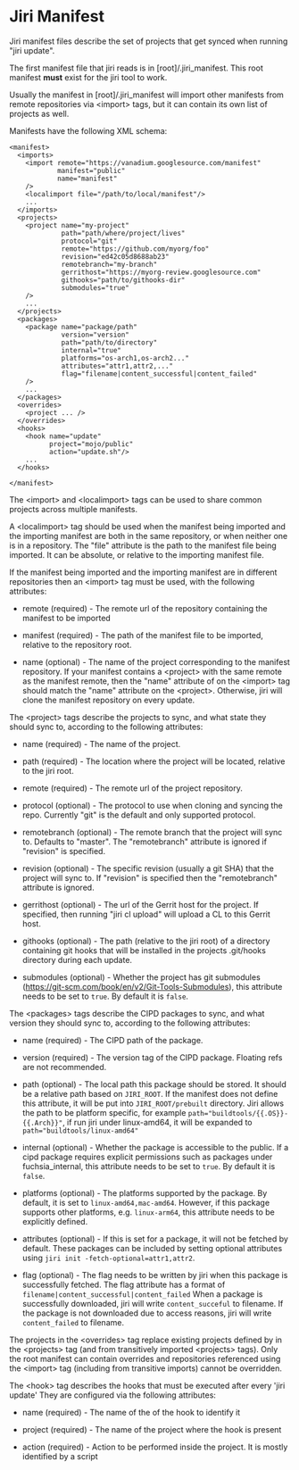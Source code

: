# Jiri Manifest

Jiri manifest files describe the set of projects that get synced when running "jiri update".

The first manifest file that jiri reads is in [root]/.jiri\_manifest.  This root manifest
**must** exist for the jiri tool to work.

Usually the manifest in [root]/.jiri\_manifest will import other manifests from remote repositories via &lt;import> tags, but it can contain its own list of projects as well.

Manifests have the following XML schema:
```
<manifest>
  <imports>
    <import remote="https://vanadium.googlesource.com/manifest"
            manifest="public"
            name="manifest"
    />
    <localimport file="/path/to/local/manifest"/>
    ...
  </imports>
  <projects>
    <project name="my-project"
             path="path/where/project/lives"
             protocol="git"
             remote="https://github.com/myorg/foo"
             revision="ed42c05d8688ab23"
             remotebranch="my-branch"
             gerrithost="https://myorg-review.googlesource.com"
             githooks="path/to/githooks-dir"
             submodules="true"
    />
    ...
  </projects>
  <packages>
    <package name="package/path"
             version="version"
             path="path/to/directory"
             internal="true"
             platforms="os-arch1,os-arch2..."
             attributes="attr1,attr2,..."
             flag="filename|content_successful|content_failed"
    />
    ...
  </packages>
  <overrides>
    <project ... />
  </overrides>
  <hooks>
    <hook name="update"
          project="mojo/public"
          action="update.sh"/>
    ...
  </hooks>

</manifest>
```
The &lt;import> and &lt;localimport> tags can be used to share common projects across multiple manifests.

A &lt;localimport> tag should be used when the manifest being imported and the importing manifest are both in the same repository, or when neither one is in a repository.  The "file" attribute is the path to the
manifest file being imported.  It can be absolute, or relative to the importing manifest file.

If the manifest being imported and the importing manifest are in different repositories then an &lt;import> tag must be used, with the following attributes:

* remote (required) - The remote url of the repository containing the manifest to be imported

* manifest (required) - The path of the manifest file to be imported, relative to the repository root.

* name (optional) - The name of the project corresponding to the manifest repository.  If your manifest contains a &lt;project> with the same remote as the manifest remote, then the "name" attribute of on the
&lt;import> tag should match the "name" attribute on the &lt;project>.  Otherwise, jiri will clone the manifest repository on every update.

The &lt;project> tags describe the projects to sync, and what state they should sync to, according to the following attributes:

* name (required) - The name of the project.

* path (required) - The location where the project will be located, relative to the jiri root.

* remote (required) - The remote url of the project repository.

* protocol (optional) - The protocol to use when cloning and syncing the repo. Currently "git" is the default and only supported protocol.

* remotebranch (optional) - The remote branch that the project will sync to. Defaults to "master".  The "remotebranch" attribute is ignored if "revision" is specified.

* revision (optional) - The specific revision (usually a git SHA) that the project will sync to.  If "revision" is  specified then the "remotebranch" attribute is ignored.

* gerrithost (optional) - The url of the Gerrit host for the project.  If specified, then running "jiri cl upload" will upload a CL to this Gerrit host.

* githooks (optional) - The path (relative to the jiri root) of a directory containing git hooks that will be installed in the projects .git/hooks directory during each update.

* submodules (optional) - Whether the project has git submodules (https://git-scm.com/book/en/v2/Git-Tools-Submodules), this attribute needs to be set to `true`. By default it is `false`.

The &lt;packages> tags describe the CIPD packages to sync, and what version they should sync to, according to the following attributes:

* name (required) - The CIPD path of the package.

* version (required) - The version tag of the CIPD package. Floating refs are not recommended.

* path (optional) - The local path this package should be stored. It should be a relative path based on `JIRI_ROOT`. If the manifest does not define this attribute, it will be put into `JIRI_ROOT/prebuilt` directory. Jiri allows the path to be platform specific, for example `path="buildtools/{{.OS}}-{{.Arch}}"`, if run jiri under linux-amd64, it will be expanded to `path="buildtools/linux-amd64"`

* internal (optional) - Whether the package is accessible to the public. If a cipd package requires explicit permissions such as packages under fuchsia_internal, this attribute needs to be set to `true`. By default it is `false`.

* platforms (optional) - The platforms supported by the package. By default, it is set to `linux-amd64,mac-amd64`. However, if this package supports other platforms, e.g. `linux-arm64`, this attribute needs to be explicitly defined.

* attributes (optional) - If this is set for a package, it will not be fetched by default. These packages can be included by setting optional attributes using `jiri init -fetch-optional=attr1,attr2`.

* flag (optional) - The flag needs to be written by jiri when this package is successfully fetched. The flag attribute has a format of `filename|content_successful|content_failed` When a package is successfully downloaded, jiri will write `content_succeful` to filename. If the package is not downloaded due to access reasons, jiri will write `content_failed` to filename.

The projects in the &lt;overrides> tag replace existing projects defined by in the &lt;projects> tag (and from transitively imported &lt;projects> tags).
Only the root manifest can contain overrides and repositories referenced using the
&lt;import> tag (including from transitive imports) cannot be overridden.

The &lt;hook> tag describes the hooks that must be executed after every 'jiri update' They are configured via the following attributes:

* name (required) - The name of the of the hook to identify it

* project (required) - The name of the project where the hook is present

* action (required) - Action to be performed inside the project. It is mostly identified by a script
